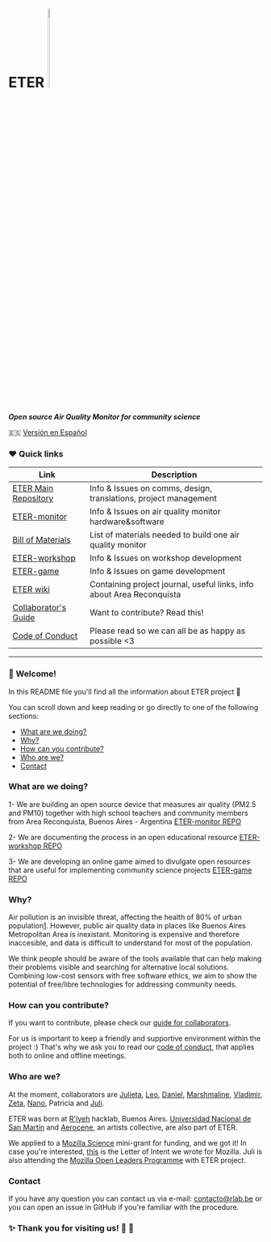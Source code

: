 # ETER <img src="https://github.com/rlyehlab/ETER/blob/master/general/design/icono.svg" width=3% height=20%>  
***Open source Air Quality Monitor for community science***

:es: [Versión en Español](_ES/README_ES.md)

### :heart: Quick links

|Link|Description|
|-----|------|
|[ETER Main Repository](https://github.com/rlyehlab/eter)|Info & Issues on comms, design, translations, project management
|[ETER-monitor](https://github.com/rlyehlab/eter-monitor)|Info & Issues on air quality monitor hardware&software
|[Bill of Materials](https://github.com/rlyehlab/eter-monitor/blob/master/doc/BillOfMaterials.md)| List of materials needed to build one air quality monitor
|[ETER-workshop](https://github.com/rlyehlab/eter-workshop)| Info & Issues on workshop development
|[ETER-game](https://github.com/rlyehlab/eter-game)| Info & Issues on game development
|[ETER wiki](https://github.com/rlyehlab/ETER/wiki)| Containing project journal, useful links, info about Area Reconquista
|[Collaborator's Guide](CONTRIBUTING.md)| Want to contribute? Read this!
|[Code of Conduct](CODE_OF_CONDUCT.md)| Please read so we can all be as happy as possible <3

*** 
### :tada: Welcome!

In this README file you'll find all the information about ETER project :raised_hands:

You can scroll down and keep reading or go directly to one of the following sections:

* [What are we doing?](#what-are-we-doing)
* [Why?](#why)
* [How can you contribute?](#how-can-you-contribute)
* [Who are we?](#who-are-we)
* [Contact](#contact)


### What are we doing?

1- We are building an open source device that measures air quality (PM2.5 and PM10) together with high school teachers and community members from Area Reconquista, Buenos Aires - Argentina [ETER-monitor REPO](https://github.com/rlyehlab/eter-monitor)

2- We are documenting the process in an open educational resource [ETER-workshop REPO](https://github.com/rlyehlab/eter-workshop)

3- We are developing an online game aimed to divulgate open resources that are useful for implementing community science projects [ETER-game REPO](https://github.com/rlyehlab/eter-game)

### Why? 
Air pollution is an invisible threat, affecting the health of 80% of urban population[1](http://breathelife2030.org/). However, public air quality data in places like Buenos Aires Metropolitan Area is inexistant. Monitoring is expensive and therefore inaccesible, and data is difficult to understand for most of the population.

We think people should be aware of the tools available that can help making their problems visible and searching for alternative local solutions. Combining low-cost sensors with free software ethics, we aim to show the potential of free/libre technologies for addressing community needs.

### How can you contribute?
If you want to contribute, please check our [guide for collaborators](CONTRIBUTING.md). 

For us is important to keep a friendly and supportive environment within the project :) That's why we ask you to read our [code of conduct](CODE_OF_CONDUCT.md), that applies both to online and offline meetings.

### Who are we?
At the moment, collaborators are [Julieta](https://twitter.com/yelomba), [Leo](https://github.com/lmaddio), [Daniel](https://github.com/Danieldaza), [Marshmaline](https://github.com/Marshmaline), [Vladimir](https://github.com/vladimirAvilaProsser), [Zeta](https://github.com/z37a), [Nano](https://github.com/nanocastro), Patricia and [Juli](https://github.com/thessaly).

ETER was born at [R'lyeh](https://wiki.rlab.be) hacklab, Buenos Aires. [Universidad Nacional de San Martín](http://www.unsam.edu.ar/) and [Aerocene](http://aerocene.org/), an artists collective, are also part of ETER.

We applied to a [Mozilla Science](https://science.mozilla.org/) mini-grant for funding, and we got it! In case you're interested, [this](https://github.com/rlyehlab/eter/blob/master/financiamiento/letter_of_intent.md) is the Letter of Intent we wrote for Mozilla. Juli is also attending the [Mozilla Open Leaders Programme](https://mozilla.github.io/leadership-training/round-5/projects/#cohort-d) with ETER project. 

### Contact
If you have any question you can contact us via e-mail: <contacto@rlab.be> or you can open an issue in GitHub if you're familiar with the procedure.

### :sparkles: Thank you for visiting us! :star2: :sparkling_heart:
